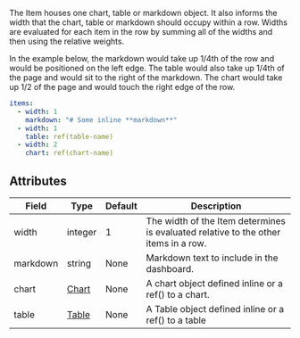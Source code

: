 The Item houses one chart, table or markdown object. It also informs the width that the chart, table or markdown should occupy within a row. Widths are evaluated for each item in the row by summing all of the widths and then using the relative weights.

In the example below, the markdown would take up 1/4th of the row and would be positioned on the left edge. The table would also take up 1/4th of the page and would sit to the right of the markdown. The chart would take up 1/2 of the page and would touch the right edge of the row.

``` yaml
items:
  - width: 1
    markdown: "# Some inline **markdown**"
  - width: 1
    table: ref(table-name)
  - width: 2
    chart: ref(chart-name)
```
## Attributes
| Field | Type | Default | Description |
|-------|------|---------|-------------|
| width | integer | 1 | The width of the Item determines is evaluated relative to the other items in a row. |
| markdown | string | None | Markdown text to include in the dashboard. |
| chart | [Chart](https://docs.visivo.io/reference/configuration/Chart/) | None | A chart object defined inline or a ref() to a chart. |
| table | [Table](https://docs.visivo.io/reference/configuration/Table/) | None | A Table object defined inline or a ref() to a table |
